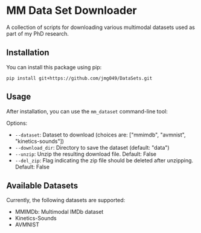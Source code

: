 # MM Data Set Downloader

A collection of scripts for downloading various multimodal datasets used as part of my PhD research.

## Installation

You can install this package using pip:
```
pip install git+https://github.com/jmg049/DataSets.git
```

## Usage

After installation, you can use the `mm_dataset` command-line tool:

Options:
- `--dataset`: Dataset to download (choices are: ["mmimdb", "avmnist", "kinetics-sounds"])
- `--download_dir`: Directory to save the dataset (default: "data")
- `--unzip`: Unzip the resulting download file. Default: False
- `--del_zip`: Flag indicating the zip file should be deleted after unzipping. Default: False

## Available Datasets

Currently, the following datasets are supported:

- MMIMDb: Multimodal IMDb dataset
- Kinetics-Sounds
- AVMNIST
